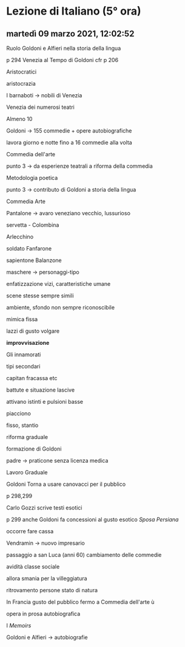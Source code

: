 # Lezione di Italiano (5° ora)

## martedì 09 marzo 2021, 12:02:52

Ruolo Goldoni e Alfieri nella storia della lingua



p 294 Venezia al Tempo di Goldoni cfr p 206

Aristocratici

aristocrazia 

I barnaboti -> nobili di Venezia

Venezia dei numerosi teatri

Almeno 10

Goldoni -> 155 commedie + opere autobiografiche

lavora giorno e notte fino a 16 commedie alla volta

Commedia dell'arte 



punto 3 -> da esperienze teatrali a riforma della commedia 



Metodologia poetica



punto 3 -> contributo di Goldoni a storia della lingua



Commedia Arte



Pantalone -> avaro veneziano vecchio, lussurioso

servetta - Colombina

Arlecchino

soldato Fanfarone

sapientone Balanzone





maschere -> personaggi-tipo



enfatizzazione vizi, caratteristiche umane



scene stesse sempre simili



ambiente, sfondo non sempre riconoscibile



mimica fissa



lazzi di gusto volgare



**improvvisazione**



Gli innamorati 



tipi secondari

capitan fracassa etc



battute e situazione lascive 

attivano istinti e pulsioni basse

piacciono



fisso, stantio



riforma graduale





formazione di Goldoni



padre -> praticone senza licenza medica





Lavoro Graduale



Goldoni Torna a usare canovacci per il pubblico

p 298,299





Carlo Gozzi scrive testi esotici



p 299 anche Goldoni fa concessioni al gusto esotico *Sposa Persiana*

occorre fare cassa





Vendramin -> nuovo impresario





passaggio a san Luca (anni 60) cambiamento delle commedie





avidità classe sociale



allora smania per la villeggiatura





ritrovamento persone stato di natura





In Francia gusto del pubblico fermo a Commedia dell'arte  ù



opera in prosa autobiografica



I *Memoirs*





Goldoni e Alfieri -> autobiografie
